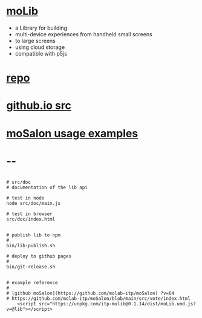 # [moLib](https://github.com/molab-itp/moLib)

- a Library for building
- multi-device experiences from handheld small screens
- to large screens
- using cloud storage
- compatible with p5js

# [repo](https://github.com/molab-itp/moLib)

# [github.io src](https://molab-itp.github.io/moLib/src?v=64)

# [moSalon usage examples](https://github.com/molab-itp/moSalon)

# --

```

# src/doc
# documentation of the lib api

# test in node
node src/doc/main.js

# test in browser
src/doc/index.html


# publish lib to npm
#
bin/lib-publish.sh

# deploy to github pages
#
bin/git-release.sh


# example reference
#
# [github moSalon](https://github.com/molab-itp/moSalon) ?v=64
# https://github.com/molab-itp/moSalon/blob/main/src/vote/index.html
    <script src="https://unpkg.com/itp-molib@0.1.14/dist/moLib.umd.js?v=@lib"></script>


```
